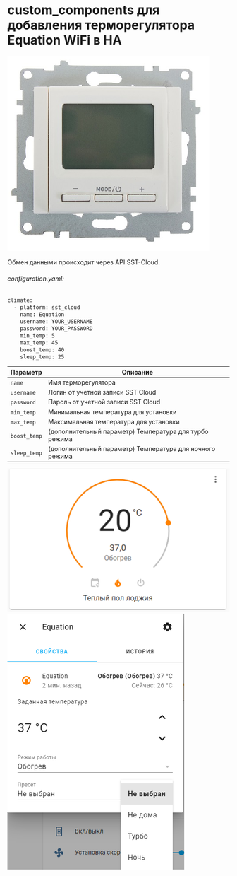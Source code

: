 # custom_components для добавления терморегулятора Equation WiFi в HA
![alt tag](https://github.com/Toha4/HA-Custom-Components-EquationWiFi/blob/main/screenshots/Equation.jpg?raw=true "Screenshot")

Обмен данными происходит через API SST-Cloud.

###### configuration.yaml:

```
climate:
  - platform: sst_cloud
	name: Equation
	username: YOUR_USERNAME
	password: YOUR_PASSWORD
	min_temp: 5
	max_temp: 45
	boost_temp: 40
	sleep_temp: 25
```

| Параметр               | Описание                                                     |
| ---------------------- | -------------------------------------------------------------|
| `name`          	     | Имя терморегулятора                                          |                                                                                           |
| `username`             | Логин от учетной записи SST Cloud                            |
| `password`             | Пароль от учетной записи SST Cloud                           |
| `min_temp`             | Минимальная температура для установки                        |
| `max_temp`             | Максимальная температура для установки                       |
| `boost_temp`           | (дополнительный параметр) Температура для турбо режима       |
| `sleep_temp`           | (дополнительный параметр) Температура для ночного режима		|

![alt tag](https://github.com/Toha4/HA-Custom-Components-EquationWiFi/blob/main/screenshots/climate.JPG?raw=true "Screenshot")
![alt tag](https://github.com/Toha4/HA-Custom-Components-EquationWiFi/blob/main/screenshots/details.PNG?raw=true "Screenshot")
